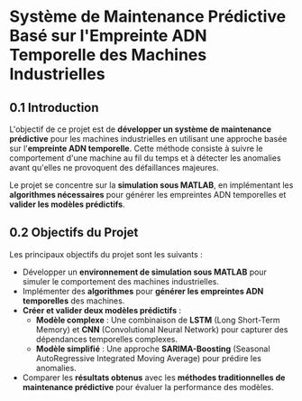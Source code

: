 # Système de Maintenance Prédictive Basé sur l'Empreinte ADN Temporelle des Machines Industrielles

## 0.1 Introduction

L'objectif de ce projet est de **développer un système de maintenance prédictive** pour les machines industrielles en utilisant une approche basée sur l'**empreinte ADN temporelle**. Cette méthode consiste à suivre le comportement d'une machine au fil du temps et à détecter les anomalies avant qu'elles ne provoquent des défaillances majeures.

Le projet se concentre sur la **simulation sous MATLAB**, en implémentant les **algorithmes nécessaires** pour générer les empreintes ADN temporelles et **valider les modèles prédictifs**.

## 0.2 Objectifs du Projet

Les principaux objectifs du projet sont les suivants :
- Développer un **environnement de simulation sous MATLAB** pour simuler le comportement des machines industrielles.
- Implémenter des **algorithmes** pour **générer les empreintes ADN temporelles** des machines.
- **Créer et valider deux modèles prédictifs** :
  - **Modèle complexe** : Une combinaison de **LSTM** (Long Short-Term Memory) et **CNN** (Convolutional Neural Network) pour capturer des dépendances temporelles complexes.
  - **Modèle simplifié** : Une approche **SARIMA-Boosting** (Seasonal AutoRegressive Integrated Moving Average) pour prédire les anomalies.
- Comparer les **résultats obtenus** avec les **méthodes traditionnelles de maintenance prédictive** pour évaluer la performance des modèles.
